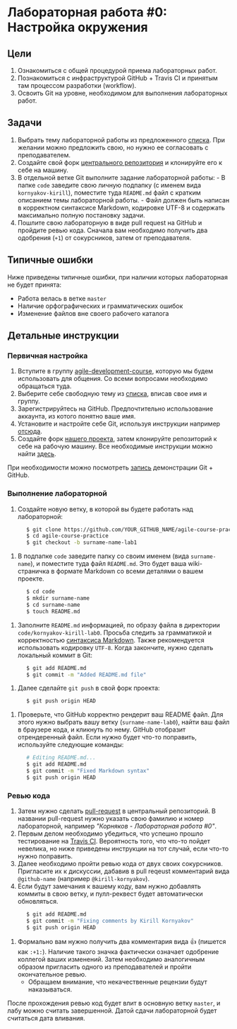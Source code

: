 # Лабораторная работа #0: Настройка окружения

## Цели

  1. Ознакомиться с общей процедурой приема лабораторных работ.
  1. Познакомиться с инфраструктурой GitHub + Travis CI и принятым там процессом
     разработки (workflow).
  1. Освоить Git на уровне, необходимом для выполнения лабораторных работ.

## Задачи

  1. Выбрать тему лабораторной работы из предложенного [списка][topics]. При
     желании можно предложить свою, но нужно ее согласовать с преподавателем.
  1. Создайте свой форк [центрального репозитория][central-repo] и клонируйте
     его к себе на машину.
  1. В отдельной ветке Git выполните задание лабораторной работы:
    - В папке `code` заведите свою личную подпапку (с именем вида
      `kornyakov-kirill`), поместите туда `README.md` файл с кратким описанием
      темы лабораторной работы.
    - Файл должен быть написан в корректном синтаксисе Markdown, кодировке UTF-8
      и содержать максимально полную постановку задачи.
  1. Пошлите свою лабораторную в виде pull request на GitHub и пройдите ревью
     кода. Сначала вам необходимо получить два одобрения (`+1`) от сокурсников,
     затем от преподавателя.

## Типичные ошибки

Ниже приведены типичные ошибки, при наличии которых лабораторная не будет
принята:

  - Работа велась в ветке `master`
  - Наличие орфографических и грамматических ошибок
  - Изменение файлов вне своего рабочего каталога

## Детальные инструкции

### Первичная настройка

  1. Вступите в группу [agile-development-course][group], которую мы будем
     использовать для общения. Со всеми вопросами необходимо обращаться туда.
  1. Выберите себе свободную тему из [списка][topics], вписав свое имя и группу.
  1. Зарегистрируйтесь на GitHub. Предпочтительно использование аккаунта, из
     котого понятно ваше имя.
  1. Установите и настройте себе Git, используя инструкции например [отсюда][help-git].
  1. Создайте форк [нашего проекта][central-repo], затем клонируйте репозиторий
     к себе на рабочую машину. Все необходимые инструкции можно найти
     [здесь][help-fork].

При необходимости можно посмотреть [запись][gitcast] демонстрации Git + GitHub.

### Выполнение лабораторной

  1. Создайте новую ветку, в которой вы будете работать над лабораторной:

  ```bash
        $ git clone https://github.com/YOUR_GITHUB_NAME/agile-course-practice
        $ cd agile-course-practice
        $ git checkout -b surname-name-lab1
  ```

  1. В подпапке `code` заведите папку со своим именем (вида `surname-name`), и
     поместите туда файл `README.md`. Это будет ваша wiki-страничка в формате
     Markdown со всеми деталями о вашем проекте.

  ```bash
        $ cd code
        $ mkdir surname-name
        $ cd surname-name
        $ touch README.md
  ```

  1. Заполните `README.md` информацией, по образу файла в директории
     `code/kornyakov-kirill-lab0`. Просьба следить за грамматикой и
     корректностью [синтаксиса Markdown][gfm]. Также рекомендуется использовать
     кодировку `UTF-8`. Когда закончите, нужно сделать локальный коммит в Git:

  ```bash
        $ git add README.md
        $ git commit -m "Added README.md file"
  ```

  1. Далее сделайте `git push` в свой форк проекта:

  ```bash
        $ git push origin HEAD
  ```

  1. Проверьте, что GitHub корректно рендерит ваш README файл. Для этого нужно
     выбрать вашу ветку (`surname-name-lab0`), найти ваш файл в браузере кода, и
     кликнуть по нему. GitHub отобразит отрендеренный файл. Если нужно будет
     что-то поправить, используйте следующие команды:

  ```bash
        # Editing README.md...
        $ git add README.md
        $ git commit -m "Fixed Markdown syntax"
        $ git push origin HEAD
  ```

### Ревью кода

  1. Затем нужно сделать [pull-request][help-pr] в центральный репозиторий. В
     названии pull-request нужно указать свою фамилию и номер лабораторной,
     например _"Корняков - Лабораторная работа #0"_.
  1. Первым делом необходимо убедиться, что успешно прошло тестирование на
     [Travis CI][travis]. Вероятность того, что что-то пойдет невелика, но ниже
     приведены инструкции на тот случай, если что-то нужно поправить.
  1. Далее необходимо пройти ревью кода от двух своих сокурсников. Пригласите их
     к дискуссии, дабавив в pull reqeust комментарий вида `@github-name`
     (например `@kirill-kornyakov`).
  1. Если будут замечания к вашему коду, вам нужно добавлять коммиты в
     свою ветку, и пулл-реквест будет автоматически обновляться.

  ```bash
        $ git add README.md
        $ git commit -m "Fixing comments by Kirill Kornyakov"
        $ git push origin HEAD
  ```

  1. Формально вам нужно получить два комментария вида :+1: (пишется как
     `:+1:`). Наличие такого значка фактически означает одобрение коллегой ваших
     изменений. Затем необходимо аналогичным образом пригласить одного из
     преподавателей и пройти окончательное ревью.
     - Обращаем внимание, что некачественные рецензии будут наказываться.

После прохождения ревью код будет влит в основную ветку `master`, и лабу можно
считать завершенной. Датой сдачи лабораторной будет считаться дата вливания.

<!-- LINKS -->

[group]:        https://groups.google.com/forum/?hl=ru#!forum/agile-development-course
[topics]:       https://docs.google.com/spreadsheets/d/1JXyJBOlLZ8yvMGVVAJ6U3uiH10mMzcm-6n77SWg3p9Q/edit#gid=8
[central-repo]: https://github.com/UNN-VMK-Software/agile-course-practice
[help-git]:     https://help.github.com/articles/set-up-git
[help-fork]:    https://help.github.com/articles/fork-a-repo
[help-pr]:      https://help.github.com/articles/using-pull-requests
[gfm]:          https://help.github.com/articles/github-flavored-markdown
[travis]:       https://travis-ci.org/UNN-VMK-Software/agile-course-practice/pull_requests
[gitcast]:      http://www.youtube.com/playlist?list=PLSzOhsr5tmhrgV7u7CSzX4Ki1a9r0AKzV
